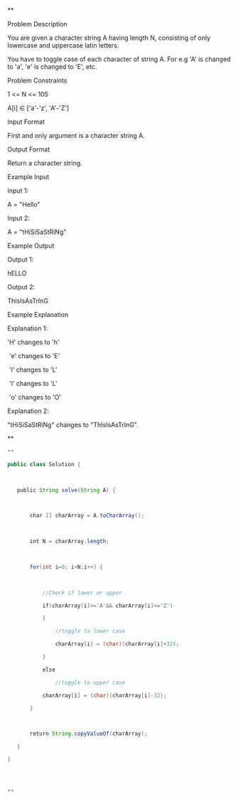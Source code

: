 
**

Problem Description

You are given a character string A having length N, consisting of only lowercase and uppercase latin letters.

You have to toggle case of each character of string A. For e.g 'A' is changed to 'a', 'e' is changed to 'E', etc.

  
  
Problem Constraints

1 <= N <= 105

A[i] ∈ ['a'-'z', 'A'-'Z']

  
  
Input Format

First and only argument is a character string A.

  
  
Output Format

Return a character string.

  
  
Example Input

Input 1:

A = "Hello"

Input 2:

A = "tHiSiSaStRiNg"

  
  
Example Output

Output 1:

hELLO

Output 2:

ThIsIsAsTrInG

  
  
Example Explanation

Explanation 1:

'H' changes to 'h'

 'e' changes to 'E'

 'l' changes to 'L'

 'l' changes to 'L'

 'o' changes to 'O'

Explanation 2:

"tHiSiSaStRiNg" changes to "ThIsIsAsTrInG".

**

```java
**

public class Solution {

  

   public String solve(String A) {

  

       char [] charArray = A.toCharArray();

  

       int N = charArray.length;

  

       for(int i=0; i<N;i++) {

  

           //Check if lower or upper

           if(charArray[i]>='A'&& charArray[i]<='Z')

           {

               //toggle to lower case

               charArray[i] = (char)(charArray[i]+32);

           }

           else

               //toggle to upper case

           charArray[i] = (char)(charArray[i]-32);

       }

  

       return String.copyValueOf(charArray);

   }

}

  


**
```